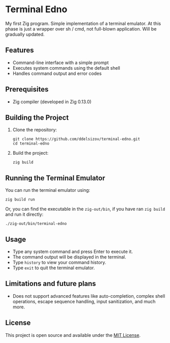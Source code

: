 # Terminal Edno

My first Zig program. Simple implementation of a terminal emulator. 
At this phase is just a wrapper over sh / cmd, not full-blown application. 
Will be gradually updated.

## Features

- Command-line interface with a simple prompt
- Executes system commands using the default shell
- Handles command output and error codes

## Prerequisites

- Zig compiler (developed in Zig 0.13.0)

## Building the Project

1. Clone the repository:
   ```
   git clone https://github.com/ddelsizov/terminal-edno.git
   cd terminal-edno
   ```

2. Build the project:
   ```
   zig build
   ```

## Running the Terminal Emulator

You can run the terminal emulator using:

```
zig build run
```

Or, you can find the executable in the `zig-out/bin`, if you have ran `zig build` and run it directly:

```
./zig-out/bin/terminal-edno
```

## Usage

- Type any system command and press Enter to execute it.
- The command output will be displayed in the terminal.
- Type `history` to view your command history.
- Type `exit` to quit the terminal emulator.

## Limitations and future plans

- Does not support advanced features like auto-completion, complex shell operations, escape sequence handling, input sanitization, and much more.

## License

This project is open source and available under the [MIT License](LICENSE).